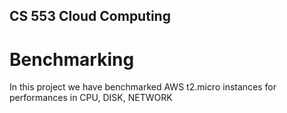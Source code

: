 ## CS 553 Cloud Computing 
# Benchmarking
In this project we have benchmarked AWS t2.micro instances for performances in CPU, DISK, NETWORK
